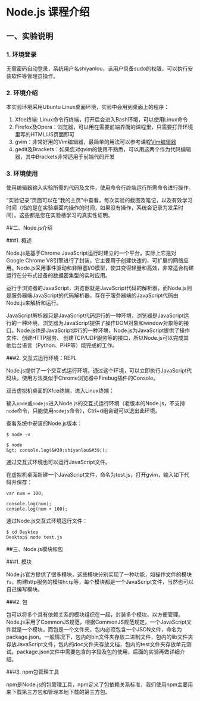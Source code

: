 # Node.js 课程介绍

## 一、实验说明 

### 1. 环境登录 

无需密码自动登录，系统用户名shiyanlou，该用户具备sudo的权限，可以执行安装软件等管理员操作。 

### 2. 环境介绍 

本实验环境采用Ubuntu Linux桌面环境，实验中会用到桌面上的程序： 

1. Xfce终端: Linux命令行终端，打开后会进入Bash环境，可以使用Linux命令 
2. Firefox及Opera：浏览器，可以用在需要前端界面的课程里，只需要打开环境里写的HTML/JS页面即可 
3. gvim：非常好用的Vim编辑器，最简单的用法可以参考课程[Vim编辑器](http://www.shiyanlou.com/courses/2)
4. gedit及Brackets：如果您对gvim的使用不熟悉，可以用这两个作为代码编辑器，其中Brackets非常适用于前端代码开发 

### 3. 环境使用 

使用编辑器输入实验所需的代码及文件，使用命令行终端运行所需命令进行操作。 


“实验记录”页面可以在“我的主页”中查看，每次实验的截图及笔记，以及有效学习时间（指的是在实验桌面内操作的时间，如果没有操作，系统会记录为发呆时间）。这些都是您在实验楼学习的真实性证明。 


##二、Node.js介绍

###1. 概述

Node.js是基于Chrome JavaScript运行时建立的一个平台，实际上它是对Google Chrome V8引擎进行了封装，它主要用于创建快速的、可扩展的网络应用。Node.js采用事件驱动和非阻塞I/O模型，使其变得轻量和高效，非常适合构建运行在分布式设备的数据密集型的实时应用。

运行于浏览器的JavaScript，浏览器就是JavaScript代码的解析器，而Node.js则是服务器端JavaScript的代码解析器，存在于服务器端的JavaScript代码由Node.js来解析和运行。

JavaScript解析器只是JavaScript代码运行的一种环境，浏览器是JavaScript运行的一种环境，浏览器为JavaScript提供了操作DOM对象和window对象等的接口。Node.js也是JavaScript运行的一种环境，Node.js为JavaScript提供了操作文件、创建HTTP服务、 创建TCP/UDP服务等的接口，所以Node.js可以完成其他后台语言（Python、PHP等）能完成的工作。

###2. 交互式运行环境：REPL

Node.js提供了一个交互式运行环境，通过这个环境，可以立即执行JavaScript代码块，使用方法类似于Chrome浏览器中Firebug插件的Console。

双击虚拟机桌面的Xfce终端，进入Linux终端：


输入`node`或`nodejs`进入Node.js的交互式运行环境（老版本的Node.js，不支持`node`命令，只能使用`nodejs`命令），Ctrl+d组合键可以退出此环境。

查看系统中安装的Node.js版本：

```
$ node -v
```

```
$ node
&gt; console.log(&#39;shiyanlou&#39;);
```

通过交互式环境也可以运行JavaScript文件。

在虚拟机桌面新建一个JavaScript文件，命名为test.js，打开gvim，输入如下代码并保存：

```
var num = 100;

console.log(num);
console.log(num + 100);
```

通过Node.js交互式环境运行文件：

```
$ cd Desktop
Desktop$ node test.js
```

##三、Node.js模块和包

###1. 模块

Node.js官方提供了很多模块，这些模块分别实现了一种功能，如操作文件的模块`fs`，构建http服务的模块`http`等，每个模块都是一个JavaScript文件，当然也可以自己编写模块。

###2. 包

包可以将多个具有依赖关系的模块组织在一起，封装多个模块，以方便管理。Node.js采用了CommonJS规范，根据CommonJS规范规定，一个JavaScript文件就是一个模块，而包是一个文件夹，包内必须包含一个JSON文件，命名为package.json。一般情况下，包内的bin文件夹存放二进制文件，包内的lib文件夹存放JavaScript文件，包内的doc文件夹存放文档，包内的test文件夹存放单元测试。package.json文件中需要包含的字段及包的使用，后面的实验再做详细介绍。

###3. npm包管理工具

npm是Node.js的包管理工具，npm定义了包依赖关系标准，我们使用npm主要用来下载第三方包和管理本地下载的第三方包。

